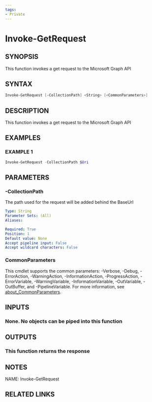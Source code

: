 ```yaml
---
tags:
- Private
---
```

# Invoke-GetRequest

## SYNOPSIS
This function invokes a get request to the Microsoft Graph API

## SYNTAX
```powershell
Invoke-GetRequest [-CollectionPath] <String> [<CommonParameters>]
```

## DESCRIPTION
This function invokes a get request to the Microsoft Graph API

## EXAMPLES

### EXAMPLE 1
```powershell
Invoke-GetRequest -CollectionPath $Uri
```

## PARAMETERS

### -CollectionPath
The path used for the request will be added behind the BaseUrl

```yaml
Type: String
Parameter Sets: (All)
Aliases: 

Required: True
Position: 1
Default value: None
Accept pipeline input: False
Accept wildcard characters: False
```

### CommonParameters
This cmdlet supports the common parameters: -Verbose, -Debug, -ErrorAction, -WarningAction, -InformationAction, -ProgressAction, -ErrorVariable, -WarningVariable, -InformationVariable, -OutVariable, -OutBuffer, and -PipelineVariable. For more information, see [about_CommonParameters](http://go.microsoft.com/fwlink/?LinkID=113216).

## INPUTS
### None. No objects can be piped into this function

## OUTPUTS
### This function returns the response

## NOTES
NAME: Invoke-GetRequest

## RELATED LINKS


